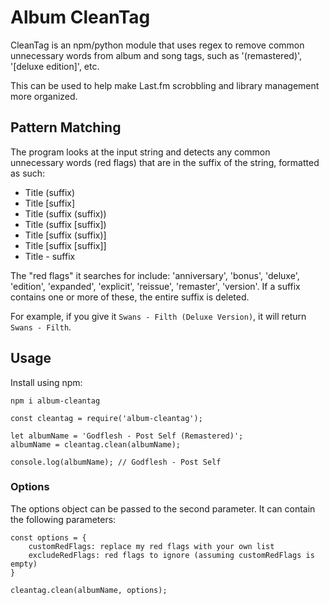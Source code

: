 # Album CleanTag
CleanTag is an npm/python module that uses regex to remove common unnecessary words from album and song tags, such as '(remastered)', '[deluxe edition]', etc.

This can be used to help make Last.fm scrobbling and library management more organized.


## Pattern Matching
The program looks at the input string and detects any common unnecessary words (red flags) that are in the suffix of the string, formatted as such:
- Title (suffix)
- Title [suffix]
- Title (suffix (suffix))
- Title (suffix [suffix])
- Title [suffix (suffix)]
- Title [suffix [suffix]]
- Title - suffix

The "red flags" it searches for include: 'anniversary', 'bonus', 'deluxe', 'edition', 'expanded', 'explicit', 'reissue', 'remaster', 'version'. If a suffix contains one or more of these, the entire suffix is deleted.

For example, if you give it `Swans - Filth (Deluxe Version)`, it will return `Swans - Filth`.


## Usage
Install using npm:
```
npm i album-cleantag
```


```
const cleantag = require('album-cleantag');

let albumName = 'Godflesh - Post Self (Remastered)';
albumName = cleantag.clean(albumName);

console.log(albumName); // Godflesh - Post Self
```

### Options
The options object can be passed to the second parameter. It can contain the following parameters:
```
const options = {
    customRedFlags: replace my red flags with your own list
    excludeRedFlags: red flags to ignore (assuming customRedFlags is empty)
}

cleantag.clean(albumName, options);
```
